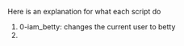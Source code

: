Here is an explanation for what each script do
1) 0-iam_betty: changes the current user to betty
2)
